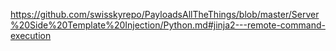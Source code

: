 https://github.com/swisskyrepo/PayloadsAllTheThings/blob/master/Server%20Side%20Template%20Injection/Python.md#jinja2---remote-command-execution